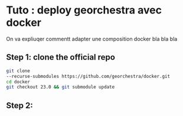 # Tuto : deploy georchestra avec docker

On va expliuqer commentt adapter une composition docker bla bla bla

## Step 1: clone the official repo
``` bash
git clone 
--recurse-submodules https://github.com/georchestra/docker.git 
cd docker
git checkout 23.0 && git submodule update
``` 

## Step 2: 